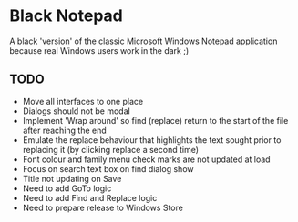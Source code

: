 # Black Notepad

A black 'version' of the classic Microsoft Windows Notepad application because real Windows users work in the dark ;)

## TODO ##

* Move all interfaces to one place
* Dialogs should not be modal
* Implement 'Wrap around' so find (replace) return to the start of the file after reaching the end
* Emulate the replace behaviour that highlights the text sought prior to replacing it (by clicking replace a second time)
* Font colour and family menu check marks are not updated at load
* Focus on search text box on find dialog show
* Title not updating on Save
* Need to add GoTo logic
* Need to add Find and Replace logic
* Need to prepare release to Windows Store

